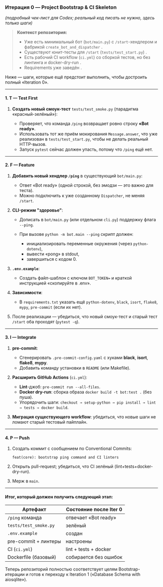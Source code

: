 ### Итерация 0 — Project Bootstrap & CI Skeleton

*(подробный чек-лист для Codex; реальный код писать не нужно, здесь только шаги)*

> **Контекст репозитория:**
>
> * Уже есть минимальный бот (`bot/main.py`) с `/start`-хендлером и фабрикой `create_bot_and_dispatcher` .
> * Существуют юнит-тесты для `/start` (`tests/test_start.py`) .
> * Есть рабочий CI workflow (`ci.yml`) со сборкой тестов, но без линтинга и docker-dry-run .
> * Requirements уже заведён .

Ниже — шаги, которые ещё предстоит выполнить, чтобы достроить полный «Iteration 0».

---

#### 1. **T — Test First**

1. **Создать новый смоук-тест** `tests/test_smoke.py` (парадигма «красный-зелёный»):

   * Проверяет, что команда `/ping` возвращает ровно строку **«Bot ready»**.
   * Использовать тот же приём мокирования `Message.answer`, что уже реализован в `tests/test_start.py`, чтобы не делать реальный HTTP-вызов.
   * Запуск `pytest` сейчас должен упасть, потому что `/ping` ещё нет.

---

#### 2. **F — Feature**

1. **Добавить новый хендлер `/ping`** в существующий `bot/main.py`:

   * Ответ «Bot ready» (одной строкой, без эмодзи — это важно для теста).
   * Можно подключить к уже созданному `Dispatcher`, не меняя `/start`.
2. **CLI-режим "здоровье"**:

   * Дописать в `bot/main.py` (или отдельном `cli.py`) поддержку флага `--ping`.
   * При вызове `python -m bot.main --ping` скрипт должен:

     * инициализировать переменные окружения (через `python-dotenv`),
     * вывести «pong» в stdout,
     * завершиться с кодом 0.
3. **`.env.example`**:

   * Создать файл-шаблон с ключом `BOT_TOKEN=` и краткой инструкцией «скопируйте в .env».
4. **Зависимости**:

   * В `requirements.txt` указать ещё `python-dotenv`, `black`, `isort`, `flake8`, `mypy`, `pre-commit` (если их нет).
5. После реализации — убедиться, что новый смоук-тест и старый тест `/start` оба проходят (`pytest -q`).

---

#### 3. **I — Integrate**

1. **pre-commit**:

   * Сгенерировать `.pre-commit-config.yaml` с хуками **black**, **isort**, **flake8**, **mypy**.
   * Добавить команду установки в `README` (или Makefile).
2. **Расширить GitHub Actions** (`ci.yml`):

   * **Lint**-джоб: `pre-commit run --all-files`.
   * **Docker dry-run**: сборка образа `docker build -t bot:test .` (без пуша).
   * Упорядочить шаги: `checkout → setup-python → pip install → lint → tests → docker build`.
3. **Миграция существующего workflow**: убедиться, что новые шаги не ломают старый тестовый пайплайн.

---

#### 4. **P — Push**

1. Создать коммит c сообщением по Conventional Commits:

   ```
   feat(core): bootstrap ping command and CI linters
   ```
2. Открыть pull-request; убедиться, что CI зелёный (lint+tests+docker-dry-run).
3. Мерж в `main`.

---

#### Итог, который должен получить следующий этап:

| Артефакт              | Состояние после Iter 0 |
| --------------------- | ---------------------- |
| `/ping` командa       | отвечает «Bot ready»   |
| `tests/test_smoke.py` | зелёный                |
| `.env.example`        | создан                 |
| pre-commit + линтеры  | настроены              |
| CI (`ci.yml`)         | lint + tests + docker  |
| Dockerfile (базовый)  | собирается без ошибок  |

Теперь репозиторий полностью соответствует целям Bootstrap-итерации и готов к переходу к Iteration 1 («Database Schema with aiosqlite»).
